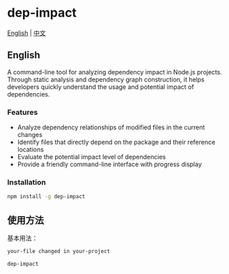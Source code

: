 # dep-impact

[English](#english) | [中文](./README_CN.md)

## English

A command-line tool for analyzing dependency impact in Node.js projects. Through static analysis and dependency graph construction, it helps developers quickly understand the usage and potential impact of dependencies.

### Features

- Analyze dependency relationships of modified files in the current changes
- Identify files that directly depend on the package and their reference locations
- Evaluate the potential impact level of dependencies
- Provide a friendly command-line interface with progress display

### Installation

```bash
npm install -g dep-impact
```

## 使用方法

基本用法：
```bash
your-file changed in your-project
```

```bash
dep-impact
```
